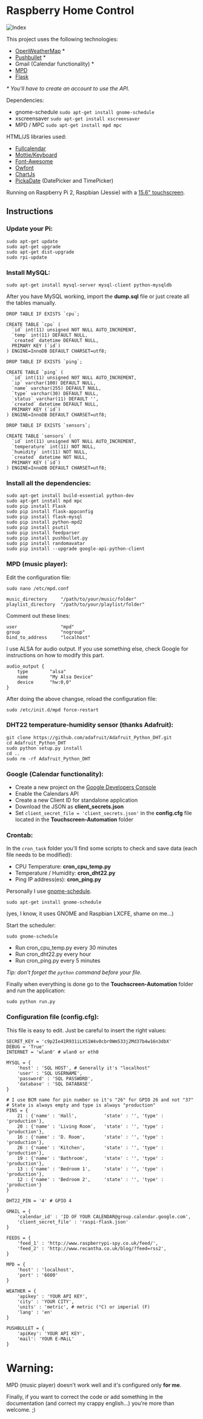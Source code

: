 # Raspberry Home Control

![Index](http://i.imgur.com/tN02Tov.png)

This project uses the following technologies:
* [OpenWeatherMap](http://openweathermap.org/) \*
* [Pushbullet](https://www.pushbullet.com/) \*
* Gmail (Calendar functionality) \*
* [MPD](http://www.musicpd.org/)
* [Flask](http://flask.pocoo.org/)

_\* You'll have to create an account to use the API._

Dependencies:
* gnome-schedule ```sudo apt-get install gnome-schedule```
* xscreensaver ```sudo apt-get install xscreensaver```
* MPD / MPC ```sudo apt-get install mpd mpc```

HTML/JS libraries used: 
* [Fullcalendar](http://fullcalendar.io/)
* [Mottie/Keyboard](https://github.com/Mottie/Keyboard)
* [Font-Awesome](https://fortawesome.github.io/Font-Awesome/)
* [Owfont](http://websygen.github.io/owfont/)
* [ChartJs](http://www.chartjs.org/)
* [PickaDate](http://amsul.ca/pickadate.js/) (DatePicker and TimePicker)

Running on Raspberry Pi 2, Raspbian (Jessie) with a [15.6" touchscreen](http://www.chalk-elec.com/?page_id=1280#!/15-6-HDMI-interface-LCD-with-capacitive-touchscreen/p/38127425/category=3094861).

## Instructions

### Update your Pi:

```
sudo apt-get update
sudo apt-get upgrade
sudo apt-get dist-upgrade
sudo rpi-update
```

### Install MySQL:
```
sudo apt-get install mysql-server mysql-client python-mysqldb
```

After you have MySQL working, import the **dump.sql** file or just create all the tables manually.

```
DROP TABLE IF EXISTS `cpu`;

CREATE TABLE `cpu` (
  `id` int(11) unsigned NOT NULL AUTO_INCREMENT,
  `temp` int(11) DEFAULT NULL,
  `created` datetime DEFAULT NULL,
  PRIMARY KEY (`id`)
) ENGINE=InnoDB DEFAULT CHARSET=utf8;

DROP TABLE IF EXISTS `ping`;

CREATE TABLE `ping` (
  `id` int(11) unsigned NOT NULL AUTO_INCREMENT,
  `ip` varchar(100) DEFAULT NULL,
  `name` varchar(255) DEFAULT NULL,
  `type` varchar(30) DEFAULT NULL,
  `status` varchar(11) DEFAULT '',
  `created` datetime DEFAULT NULL,
  PRIMARY KEY (`id`)
) ENGINE=InnoDB DEFAULT CHARSET=utf8;

DROP TABLE IF EXISTS `sensors`;

CREATE TABLE `sensors` (
  `id` int(11) unsigned NOT NULL AUTO_INCREMENT,
  `temperature` int(11) NOT NULL,
  `humidity` int(11) NOT NULL,
  `created` datetime NOT NULL,
  PRIMARY KEY (`id`)
) ENGINE=InnoDB DEFAULT CHARSET=utf8;
```

### Install all the dependencies:

```
sudo apt-get install build-essential python-dev
sudo apt-get install mpd mpc
sudo pip install Flask
sudo pip install flask-appconfig
sudo pip install flask-mysql
sudo pip install python-mpd2
sudo pip install psutil
sudo pip install feedparser
sudo pip install pushbullet.py
sudo pip install randomavatar
sudo pip install --upgrade google-api-python-client
```

### MPD (music player):
Edit the configuration file:

```
sudo nano /etc/mpd.conf
```

```
music_directory		"/path/to/your/music/folder"
playlist_directory	"/path/to/your/playlist/folder"
```

Comment out these lines:

```
user				"mpd"
group				"nogroup"
bind_to_address		"localhost"
```

I use ALSA for audio output. If you use something else, check Google for instructions on how to modify this part.

```
audio_output {
	type		"alsa"
	name		"My Alsa Device"
	device		"hw:0,0"
}
```

After doing the above changse, reload the configuration file:

```sudo /etc/init.d/mpd force-restart```

### DHT22 temperature-humidity sensor (thanks Adafruit):

```
git clone https://github.com/adafruit/Adafruit_Python_DHT.git
cd Adafruit_Python_DHT
sudo python setup.py install
cd ..
sudo rm -rf Adafruit_Python_DHT
```

### Google (Calendar functionality):
* Create a new project on the [Google Developers Console](https://console.developers.google.com/)
* Enable the Calendars API
* Create a new Client ID for standalone application
* Download the JSON as **client_secrets.json**
* Set `client_secret_file = 'client_secrets.json'` in the **config.cfg** file located in the **Touchscreen-Automation** folder

### Crontab:
In the `cron_task` folder you'll find some scripts to check and save data (each file needs to be modified):
* CPU Temperature: **cron_cpu_temp.py**
* Temperature / Humidity: **cron_dht22.py**
* Ping IP address(es): **cron_ping.py**

Personally I use [gnome-schedule](http://gnome-schedule.sourceforge.net/).

```
sudo apt-get install gnome-schedule
```

(yes, I know, it uses GNOME and Raspbian LXCFE, shame on me...)

Start the scheduler:

```
sudo gnome-schedule
```

* Run cron_cpu_temp.py every 30 minutes
* Run cron_dht22.py every hour
* Run cron_ping.py every 5 minutes

*Tip: don't forget the `python` command before your file.*

Finally when everything is done go to the **Touchscreen-Automation** folder and run the application:

```
sudo python run.py
```

### Configuration file (config.cfg):
This file is easy to edit. Just be careful to insert the right values:

```
SECRET_KEY = 'c9p2Ie41R931iLXS1W4v0cbr0Wm533j2Md37b4w16n3dbX'
DEBUG = 'True'
INTERNET = 'wlan0' # wlan0 or eth0

MYSQL = {
    'host' : 'SQL HOST', # Generally it's "localhost"
    'user' : 'SQL USERNAME',
    'password' : 'SQL PASSWORD',
    'database' : 'SQL DATABASE'
}

# I use BCM name for pin number so it's "26" for GPIO 26 and not "37"
# State is always empty and type is always "production"
PINS = {
    21 : {'name' : 'Hall',          'state' : '', 'type' : 'production'},
    20 : {'name' : 'Living Room',   'state' : '', 'type' : 'production'},
    16 : {'name' : 'D. Room',       'state' : '', 'type' : 'production'},
    26 : {'name' : 'Kitchen',       'state' : '', 'type' : 'production'},
    19 : {'name' : 'Bathroom',      'state' : '', 'type' : 'production'},
    13 : {'name' : 'Bedroom 1',     'state' : '', 'type' : 'production'},
    12 : {'name' : 'Bedroom 2',     'state' : '', 'type' : 'production'}
}

DHT22_PIN = '4' # GPIO 4

GMAIL = {
    'calendar_id' : 'ID OF YOUR CALENDAR@group.calendar.google.com',
    'client_secret_file' : 'raspi-flask.json'
}

FEEDS = {
    'feed_1' : 'http://www.raspberrypi-spy.co.uk/feed/',
    'feed_2' : 'http://www.recantha.co.uk/blog/?feed=rss2',
}

MPD = {
    'host' : 'localhost',
    'port' : '6600'
}

WEATHER = {
    'apikey' : 'YOUR API KEY',
    'city' : 'YOUR CITY',
    'units' : 'metric', # metric (°C) or imperial (F)
    'lang' : 'en'
}

PUSHBULLET = {
    'apiKey': 'YOUR API KEY',
    'mail': 'YOUR E-MAiL'
}
```

# Warning:
MPD (music player) doesn't work well and it's configured only **for me**.

Finally, if you want to correct the code or add something in the documentation (and correct my crappy english...) you're more than welcome. ;)
